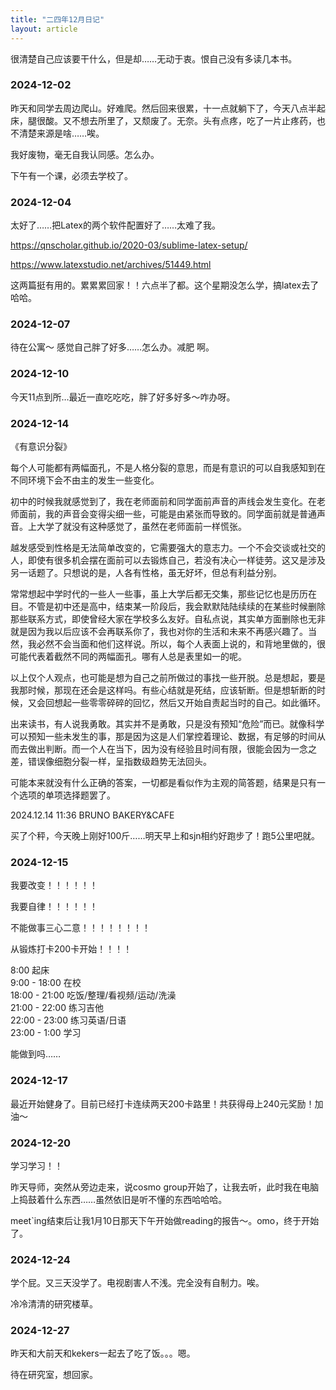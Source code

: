 ```yaml
---
title: "二四年12月日记"
layout: article
---
```


很清楚自己应该要干什么，但是却……无动于衷。恨自己没有多读几本书。

### 2024-12-02

昨天和同学去周边爬山。好难爬。然后回来很累，十一点就躺下了，今天八点半起床，腿很酸。又不想去所里了，又颓废了。无奈。头有点疼，吃了一片止疼药，也不清楚来源是啥……唉。

我好废物，毫无自我认同感。怎么办。

下午有一个课，必须去学校了。

### 2024-12-04

太好了……把Latex的两个软件配置好了……太难了我。

https://qnscholar.github.io/2020-03/sublime-latex-setup/

https://www.latexstudio.net/archives/51449.html

这两篇挺有用的。累累累回家！！六点半了都。这个星期没怎么学，搞latex去了哈哈。

### 2024-12-07 

待在公寓～ 感觉自己胖了好多……怎么办。减肥 啊。

### 2024-12-10

今天11点到所…最近一直吃吃吃，胖了好多好多～咋办呀。

### 2024-12-14

《有意识分裂》

每个人可能都有两幅面孔，不是人格分裂的意思，而是有意识的可以自我感知到在不同环境下会不由主的发生一些变化。

初中的时候我就感觉到了，我在老师面前和同学面前声音的声线会发生变化。在老师面前，我的声音会变得尖细一些，可能是由紧张而导致的。同学面前就是普通声音。上大学了就没有这种感觉了，虽然在老师面前一样慌张。

越发感受到性格是无法简单改变的，它需要强大的意志力。一个不会交谈或社交的人，即使有很多机会摆在面前可以去锻炼自己，若没有决心一样徒劳。这又是涉及另一话题了。只想说的是，人各有性格，虽无好坏，但总有利益分别。

常常想起中学时代的一些人一些事，虽上大学后都无交集，那些记忆也是历历在目。不管是初中还是高中，结束某一阶段后，我会默默陆陆续续的在某些时候删除那些联系方式，即使曾经大家在学校多么友好。自私点说，其实单方面删除也无非就是因为我以后应该不会再联系你了，我也对你的生活和未来不再感兴趣了。当然，我必然不会当面和他们这样说。所以，每个人表面上说的，和背地里做的，很可能代表着截然不同的两幅面孔。哪有人总是表里如一的呢。

以上仅个人观点，也可能是想为自己之前所做过的事找一些开脱。总是想起，要是我那时候，那现在还会是这样吗。有些心结就是死结，应该斩断。但是想斩断的时候，又会回想起一些零零碎碎的回忆，然后又开始自责起当时的自己。如此循环。

出来读书，有人说我勇敢。其实并不是勇敢，只是没有预知“危险”而已。就像科学可以预知一些未发生的事，那是因为这是人们掌控着理论、数据，有足够的时间从而去做出判断。而一个人在当下，因为没有经验且时间有限，很能会因为一念之差，错误像细胞分裂一样，呈指数级趋势无法回头。

可能本来就没有什么正确的答案，一切都是看似作为主观的简答题，结果是只有一个选项的单项选择题罢了。


2024.12.14 11:36 
BRUNO BAKERY&CAFE

买了个秤，今天晚上刚好100斤……明天早上和sjn相约好跑步了！跑5公里吧就。

### 2024-12-15

我要改变！！！！！！

我要自律！！！！！！

不能做事三心二意！！！！！！！！

从锻炼打卡200卡开始！！！！


8:00 起床<br>
9:00 - 18:00 在校<br>
18:00 - 21:00 吃饭/整理/看视频/运动/洗澡<br>
21:00 - 22:00 练习吉他<br>
22:00 - 23:00 练习英语/日语<br>
23:00 - 1:00 学习

能做到吗……

### 2024-12-17 

最近开始健身了。目前已经打卡连续两天200卡路里！共获得母上240元奖励！加油～


### 2024-12-20

学习学习！！

昨天导师，突然从旁边走来，说cosmo group开始了，让我去听，此时我在电脑上捣鼓着什么东西……虽然依旧是听不懂的东西哈哈哈。

meet`ing结束后让我1月10日那天下午开始做reading的报告～。omo，终于开始了。

### 2024-12-24

学个屁。又三天没学了。电视剧害人不浅。完全没有自制力。唉。

冷冷清清的研究楼草。

### 2024-12-27

昨天和大前天和kekers一起去了吃了饭。。。嗯。

待在研究室，想回家。